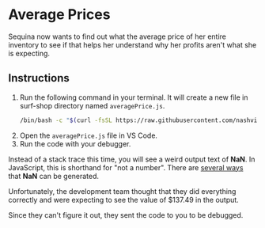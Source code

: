 # Average Prices

Sequina now wants to find out what the average price of her entire inventory to see if that helps her understand why her profits aren't what she is expecting.

## Instructions

1. Run the following command in your terminal. It will create a new file in surf-shop directory named `averagePrice.js`.
   ```sh
   /bin/bash -c "$(curl -fsSL https://raw.githubusercontent.com/nashville-software-school/client-side-mastery/cohort-64/book-1-queen-bee/chapters/scripts/averagePrice.sh)"
   ```
3. Open the `averagePrice.js` file in VS Code.
4. Run the code with your debugger.

Instead of a stack trace this time, you will see a weird output text of **NaN**. In JavaScript, this is shorthand for "not a number". There are [several ways](https://linguinecode.com/post/how-to-avoid-nan-in-javascript) that **NaN** can be generated.

Unfortunately, the development team thought that they did everything correctly and were expecting to see the value of $137.49 in the output.

Since they can't figure it out, they sent the code to you to be debugged.
